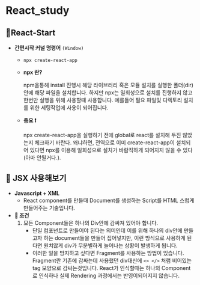 # React_study



## 📌React-Start

* **간편시작 커널 명령어** `(Window)`

  * `npx create-react-app` 

  * **npx 란?**

    npm을통해 install 진행시 해당 라이브러리 혹은 모듈 설치를 실행한 폴더(dir)안에 해당 파일을 설치합니다. 하지만 npx는 일회성으로 설치를 진행하지 않고 한번만 실행을 위해 사용할때 사용합니다. 예를들어 필요 파일및 디렉토리 설치를 위한 세팅작업에 사용이 되어집니다.

  * **중요 ❗**

    npx create-react-app을 실행하기 전에 global로 react를 설치해 두진 않았는지 체크하기 바란다. 왜냐하면, 전역으로 이미 create-react-app이 설치되어 있다면 npx를 이용해 일회성으로 설치가 바람직하게 되어지지 않을 수 있다(아마 안될거다.). 

## 📌 JSX 사용해보기

* **Javascript + XML**
  * React component를 만들때 Document를 생성하는 Script를 HTML 스럽게 만들어주는 기술입니다.
* **📗 조건**
  1. 모든 Component들은 하나의 Div안에 감싸져 있어야 합니다.
     * 단일 컴포넌트로 만들어야 된다는 의미인데 이를 위해 하나의 div안에 만들고자 하는 document들을 만들어 집어넣지만, 이런 방식으로 사용하게 된다면 원치않게 div가 무분별하게 늘어나는 상황이 발생하게 됩니다. 
     * 이러한 일을 방지하고 싶다면 Fragment를 사용하는 방법이 있습니다. Fragment란 기존에 감싸는데 사용했던 div대신에  `<> </>` 처럼 비어있는 tag 모양으로 감싸는것입니다. React가 인식할때는 하나의 Component로 인식하나 실제  Rendering 과정에서는 반영이되어지지 않습니다.